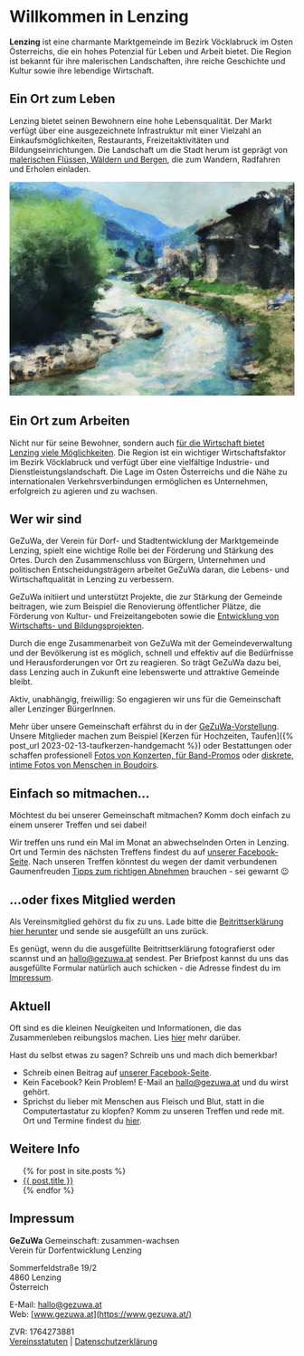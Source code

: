 <!---
# GeZuWa - Gemeinschaft: zusammen-wachsen

Der Verein **GeZuWa** ist der Zusammenschluss von Menschen für ein liebenswertes Leben in [Lenzing](https://de.wikipedia.org/wiki/Lenzing).
--->

# Willkommen in Lenzing

**Lenzing** ist eine charmante Marktgemeinde im Bezirk Vöcklabruck im Osten Österreichs, die ein hohes Potenzial für Leben und Arbeit bietet. Die Region ist bekannt für ihre malerischen Landschaften, ihre reiche Geschichte und Kultur sowie ihre lebendige Wirtschaft.

## Ein Ort zum Leben

Lenzing bietet seinen Bewohnern eine hohe Lebensqualität. Der Markt verfügt über eine ausgezeichnete Infrastruktur mit einer Vielzahl an Einkaufsmöglichkeiten, Restaurants, Freizeitaktivitäten und Bildungseinrichtungen. Die Landschaft um die Stadt herum ist geprägt von [malerischen Flüssen, Wäldern und Bergen](https://de.wikipedia.org/wiki/Salzkammergut), die zum Wandern, Radfahren und Erholen einladen.

![Flüsse, Wälder und Berge](/assets/images/natural_landscape.jpg "Flüsse, Wälder und Berge")

## Ein Ort zum Arbeiten

Nicht nur für seine Bewohner, sondern auch [für die Wirtschaft bietet Lenzing viele Möglichkeiten](/ueber-lenzing/#wirtschaft). Die Region ist ein wichtiger Wirtschaftsfaktor im Bezirk Vöcklabruck und verfügt über eine vielfältige Industrie- und Dienstleistungslandschaft. Die Lage im Osten Österreichs und die Nähe zu internationalen Verkehrsverbindungen ermöglichen es Unternehmen, erfolgreich zu agieren und zu wachsen.

## Wer wir sind<a name="werwirsind"></a>

GeZuWa, der Verein für Dorf- und Stadtentwicklung der Marktgemeinde Lenzing, spielt eine wichtige Rolle bei der Förderung und Stärkung des Ortes. Durch den Zusammenschluss von Bürgern, Unternehmen und politischen Entscheidungsträgern arbeitet GeZuWa daran, die Lebens- und Wirtschaftqualität in Lenzing zu verbessern.

GeZuWa initiiert und unterstützt Projekte, die zur Stärkung der Gemeinde beitragen, wie zum Beispiel die Renovierung öffentlicher Plätze, die Förderung von Kultur- und Freizeitangeboten sowie die [Entwicklung von Wirtschafts- und Bildungsprojekten](https://www.gsg-wohnen.at/de/unternehmen/aktuelles/eroeffnung-dienstleistungszentrum-lenzing/).

Durch die enge Zusammenarbeit von GeZuWa mit der Gemeindeverwaltung und der Bevölkerung ist es möglich, schnell und effektiv auf die Bedürfnisse und Herausforderungen vor Ort zu reagieren. So trägt GeZuWa dazu bei, dass Lenzing auch in Zukunft eine lebenswerte und attraktive Gemeinde bleibt.

Aktiv, unabhängig, freiwillig: So engagieren wir uns für die Gemeinschaft aller Lenzinger BürgerInnen.

Mehr über unsere Gemeinschaft erfährst du in der [GeZuWa-Vorstellung](GeZuWa-Vorstellung.pdf). Unsere Mitglieder machen zum Beispiel [Kerzen für Hochzeiten, Taufen]({% post_url 2023-02-13-taufkerzen-handgemacht %}) oder Bestattungen oder schaffen professionell [Fotos von Konzerten, für Band-Promos](https://www.wet-photo.at/) oder [diskrete, intime Fotos von Menschen in Boudoirs](https://www.boudoirwien.at/ "Silver, Light, and Skin - Images With A Soul. Humans; bare and real."). 

## Einfach so mitmachen...<a name="mitmachen"></a>

Möchtest du bei unserer Gemeinschaft mitmachen? Komm doch einfach zu einem unserer Treffen und sei dabei! 

Wir treffen uns rund ein Mal im Monat an abwechselnden Orten in Lenzing. Ort und Termin des nächsten Treffens findest du auf [unserer Facebook-Seite](https://www.facebook.com/pg/gezuwa/events/). Nach unseren Treffen könntest du wegen der damit verbundenen Gaumenfreuden [Tipps zum richtigen Abnehmen](https://abnehmtipps.at/tipp/richtig-abnehmen-grundregeln) brauchen - sei gewarnt 😉  

## ...oder fixes Mitglied werden<a name="beitrittserklaerung"></a>

Als Vereinsmitglied gehörst du fix zu uns. Lade bitte die [Beitrittserklärung hier herunter](Beitrittserklaerung-GeZuWa_2017.pdf) und sende sie ausgefüllt an uns zurück. 

Es genügt, wenn du die ausgefüllte Beitrittserklärung fotografierst oder scannst und an [hallo@gezuwa.at](mailto:hallo@gezuwa.at?subject=Beitritt) sendest. Per Briefpost kannst du uns das ausgefüllte Formular natürlich auch schicken - die Adresse findest du im [Impressum](#impressum). 

## Aktuell<a name="aktuell"></a>

Oft sind es die kleinen Neuigkeiten und Informationen, die das Zusammenleben reibungslos machen. Lies [hier](https://www.facebook.com/pg/gezuwa/) mehr darüber.

Hast du selbst etwas zu sagen? Schreib uns und mach dich bemerkbar!

- Schreib einen Beitrag auf [unserer Facebook-Seite](https://www.facebook.com/pg/gezuwa/). 
- Kein Facebook? Kein Problem! E-Mail an [hallo@gezuwa.at](mailto:hallo@gezuwa.at) und du wirst gehört.
- Sprichst du lieber mit Menschen aus Fleisch und Blut, statt in die Computertastatur zu klopfen? Komm zu unseren Treffen und rede mit. Ort und Termine findest du [hier](https://www.facebook.com/pg/gezuwa/events/). 

## Weitere Info

<ul>
  {% for post in site.posts %}
    <li>
      <a href="{{ post.url }}">{{ post.title }}</a>
    </li>
  {% endfor %}
</ul>

## Impressum<a name="impressum"></a>

**GeZuWa** Gemeinschaft: zusammen-wachsen  
Verein für Dorfentwicklung Lenzing

Sommerfeldstraße 19/2  
4860 Lenzing  
Österreich

E-Mail: [hallo@gezuwa.at](mailto:hallo@gezuwa.at)  
Web: [www.gezuwa.at](https://www.gezuwa.at/)   

ZVR: 1764273881  
[Vereinsstatuten](Vereinsstatuten-GeZuWa_2017.pdf) | [Datenschutzerklärung](/legalese.html)

